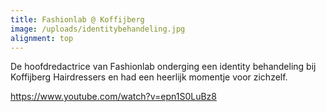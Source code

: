 ```yaml
---
title: Fashionlab @ Koffijberg
image: /uploads/identitybehandeling.jpg
alignment: top
---
```


De hoofdredactrice van Fashionlab onderging een identity behandeling bij Koffijberg Hairdressers en had een heerlijk momentje voor zichzelf.

https://www.youtube.com/watch?v=epn1S0LuBz8